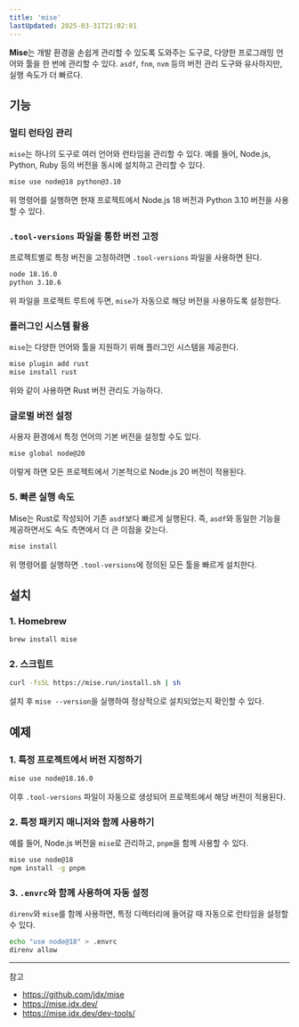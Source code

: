 ```yaml
---
title: 'mise'
lastUpdated: 2025-03-31T21:02:01
---
```


**Mise**는 개발 환경을 손쉽게 관리할 수 있도록 도와주는 도구로, 다양한 프로그래밍 언어와 툴을 한 번에 관리할 수 있다. `asdf`, `fnm`, `nvm` 등의 버전 관리 도구와 유사하지만, 실행 속도가 더 빠르다.

## 기능

### 멀티 런타임 관리

`mise`는 하나의 도구로 여러 언어와 런타임을 관리할 수 있다. 예를 들어, Node.js, Python, Ruby 등의 버전을 동시에 설치하고 관리할 수 있다.

```sh
mise use node@18 python@3.10
```

위 명령어를 실행하면 현재 프로젝트에서 Node.js 18 버전과 Python 3.10 버전을 사용할 수 있다.

### `.tool-versions` 파일을 통한 버전 고정

프로젝트별로 특정 버전을 고정하려면 `.tool-versions` 파일을 사용하면 된다.

```sh
node 18.16.0
python 3.10.6
```

위 파일을 프로젝트 루트에 두면, `mise`가 자동으로 해당 버전을 사용하도록 설정한다.

### 플러그인 시스템 활용

`mise`는 다양한 언어와 툴을 지원하기 위해 플러그인 시스템을 제공한다.

```sh
mise plugin add rust
mise install rust
```

위와 같이 사용하면 Rust 버전 관리도 가능하다.

### 글로벌 버전 설정

사용자 환경에서 특정 언어의 기본 버전을 설정할 수도 있다.

```sh
mise global node@20
```

이렇게 하면 모든 프로젝트에서 기본적으로 Node.js 20 버전이 적용된다.

### 5. 빠른 실행 속도

Mise는 Rust로 작성되어 기존 `asdf`보다 빠르게 실행된다. 즉, `asdf`와 동일한 기능을 제공하면서도 속도 측면에서 더 큰 이점을 갖는다.

```sh
mise install
```

위 명령어를 실행하면 `.tool-versions`에 정의된 모든 툴을 빠르게 설치한다.

## 설치

### 1. Homebrew

```sh
brew install mise
```

### 2. 스크립트

```sh
curl -fsSL https://mise.run/install.sh | sh
```

설치 후 `mise --version`을 실행하여 정상적으로 설치되었는지 확인할 수 있다.

## 예제

### 1. 특정 프로젝트에서 버전 지정하기

```sh
mise use node@18.16.0
```

이후 `.tool-versions` 파일이 자동으로 생성되어 프로젝트에서 해당 버전이 적용된다.

### 2. 특정 패키지 매니저와 함께 사용하기

예를 들어, Node.js 버전을 `mise`로 관리하고, `pnpm`을 함께 사용할 수 있다.

```sh
mise use node@18
npm install -g pnpm
```

### 3. `.envrc`와 함께 사용하여 자동 설정

`direnv`와 `mise`를 함께 사용하면, 특정 디렉터리에 들어갈 때 자동으로 런타임을 설정할 수 있다.

```sh
echo "use node@18" > .envrc
direnv allow
```

---
참고

- <https://github.com/jdx/mise>
- <https://mise.jdx.dev/>
- <https://mise.jdx.dev/dev-tools/>

